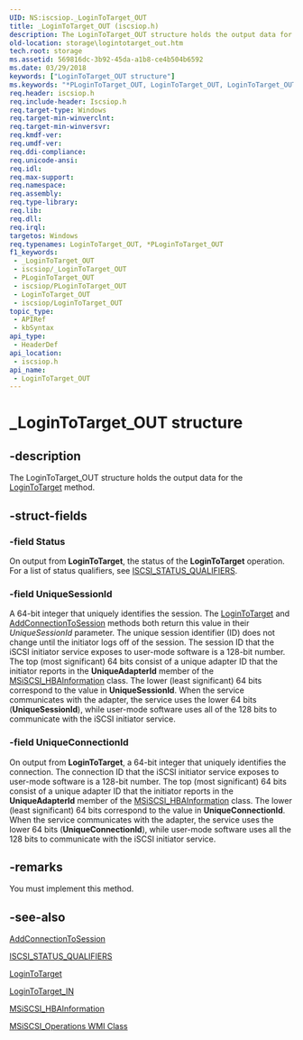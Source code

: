 ```yaml
---
UID: NS:iscsiop._LoginToTarget_OUT
title: _LoginToTarget_OUT (iscsiop.h)
description: The LoginToTarget_OUT structure holds the output data for the LoginToTarget method.
old-location: storage\logintotarget_out.htm
tech.root: storage
ms.assetid: 569816dc-3b92-45da-a1b8-ce4b504b6592
ms.date: 03/29/2018
keywords: ["LoginToTarget_OUT structure"]
ms.keywords: "*PLoginToTarget_OUT, LoginToTarget_OUT, LoginToTarget_OUT structure [Storage Devices], PLoginToTarget_OUT, PLoginToTarget_OUT structure pointer [Storage Devices], _LoginToTarget_OUT, iscsiop/LoginToTarget_OUT, iscsiop/PLoginToTarget_OUT, storage.logintotarget_out, structs-iSCSI_8fefca89-dd27-4a01-90a1-76ed16e79568.xml"
req.header: iscsiop.h
req.include-header: Iscsiop.h
req.target-type: Windows
req.target-min-winverclnt: 
req.target-min-winversvr: 
req.kmdf-ver: 
req.umdf-ver: 
req.ddi-compliance: 
req.unicode-ansi: 
req.idl: 
req.max-support: 
req.namespace: 
req.assembly: 
req.type-library: 
req.lib: 
req.dll: 
req.irql: 
targetos: Windows
req.typenames: LoginToTarget_OUT, *PLoginToTarget_OUT
f1_keywords:
 - _LoginToTarget_OUT
 - iscsiop/_LoginToTarget_OUT
 - PLoginToTarget_OUT
 - iscsiop/PLoginToTarget_OUT
 - LoginToTarget_OUT
 - iscsiop/LoginToTarget_OUT
topic_type:
 - APIRef
 - kbSyntax
api_type:
 - HeaderDef
api_location:
 - iscsiop.h
api_name:
 - LoginToTarget_OUT
---
```


# _LoginToTarget_OUT structure


## -description

The LoginToTarget_OUT structure holds the output data for the <a href="https://docs.microsoft.com/windows-hardware/drivers/storage/logintotarget">LoginToTarget</a> method.

## -struct-fields

### -field Status

On output from <b>LoginToTarget</b>, the status of the <b>LoginToTarget</b> operation. For a list of status qualifiers, see <a href="https://docs.microsoft.com/windows-hardware/drivers/storage/iscsi-status-qualifiers">ISCSI_STATUS_QUALIFIERS</a>.

### -field UniqueSessionId

A 64-bit integer that uniquely identifies the session. The <a href="https://docs.microsoft.com/windows-hardware/drivers/storage/logintotarget">LoginToTarget</a> and <a href="https://docs.microsoft.com/windows-hardware/drivers/storage/addconnectiontosession">AddConnectionToSession</a> methods both return this value in their <i>UniqueSessionId</i> parameter. The unique session identifier (ID) does not change until the initiator logs off of the session. The session ID that the iSCSI initiator service exposes to user-mode software is a 128-bit number. The top (most significant) 64 bits consist of a unique adapter ID that the initiator reports in the <b>UniqueAdapterId</b> member of the <a href="https://docs.microsoft.com/windows-hardware/drivers/ddi/iscsimgt/ns-iscsimgt-_msiscsi_hbainformation">MSiSCSI_HBAInformation</a> class. The lower (least significant) 64 bits correspond to the value in <b>UniqueSessionId</b>. When the service communicates with the adapter, the service uses the lower 64 bits (<b>UniqueSessionId</b>), while user-mode software uses all of the 128 bits to communicate with the iSCSI initiator service.

### -field UniqueConnectionId

On output from <b>LoginToTarget</b>, a 64-bit integer that uniquely identifies the connection. The connection ID that the iSCSI initiator service exposes to user-mode software is a 128-bit number. The top (most significant) 64 bits consist of a unique adapter ID that the initiator reports in the <b>UniqueAdapterId</b> member of the <a href="https://docs.microsoft.com/windows-hardware/drivers/ddi/iscsimgt/ns-iscsimgt-_msiscsi_hbainformation">MSiSCSI_HBAInformation</a> class. The lower (least significant) 64 bits correspond to the value in <b>UniqueConnectionId</b>. When the service communicates with the adapter, the service uses the lower 64 bits (<b>UniqueConnectionId</b>), while user-mode software uses all the 128 bits to communicate with the iSCSI initiator service.

## -remarks

You must implement this method.

## -see-also

<a href="https://docs.microsoft.com/windows-hardware/drivers/storage/addconnectiontosession">AddConnectionToSession</a>



<a href="https://docs.microsoft.com/windows-hardware/drivers/storage/iscsi-status-qualifiers">ISCSI_STATUS_QUALIFIERS</a>



<a href="https://docs.microsoft.com/windows-hardware/drivers/storage/logintotarget">LoginToTarget</a>



<a href="https://docs.microsoft.com/windows-hardware/drivers/ddi/iscsiop/ns-iscsiop-_logintotarget_in">LoginToTarget_IN</a>



<a href="https://docs.microsoft.com/windows-hardware/drivers/ddi/iscsimgt/ns-iscsimgt-_msiscsi_hbainformation">MSiSCSI_HBAInformation</a>



<a href="https://docs.microsoft.com/windows-hardware/drivers/storage/msiscsi-operations-wmi-class">MSiSCSI_Operations WMI Class</a>

